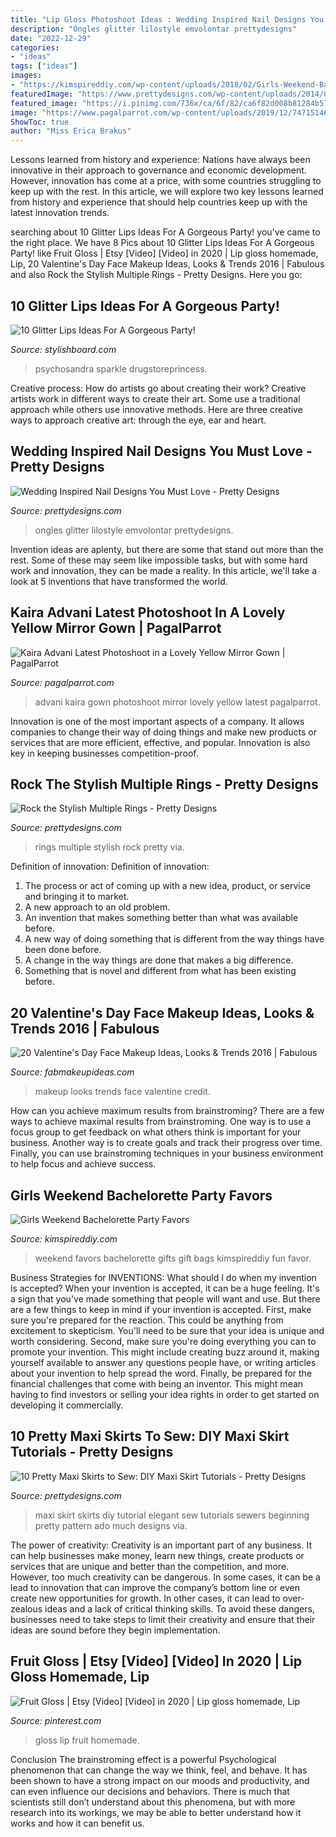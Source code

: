 ```yaml
---
title: "Lip Gloss Photoshoot Ideas : Wedding Inspired Nail Designs You Must Love"
description: "Ongles glitter lilostyle emvolontar prettydesigns"
date: "2022-12-29"
categories:
- "ideas"
tags: ["ideas"]
images:
- "https://kimspireddiy.com/wp-content/uploads/2018/02/Girls-Weekend-Bachelorette-Party-Favors-1.jpg"
featuredImage: "https://www.prettydesigns.com/wp-content/uploads/2014/05/Elegant-Maxi-Skirt.jpg"
featured_image: "https://i.pinimg.com/736x/ca/6f/82/ca6f82d008b81284b57381c77561af12.jpg"
image: "https://www.pagalparrot.com/wp-content/uploads/2019/12/74715146_219713942370344_5075649743969056862_n-819x1024.jpg"
ShowToc: true
author: "Miss Erica Brakus"
---
```



Lessons learned from history and experience:
Nations have always been innovative in their approach to governance and economic development. However, innovation has come at a price, with some countries struggling to keep up with the rest. In this article, we will explore two key lessons learned from history and experience that should help countries keep up with the latest innovation trends.

	

		
searching about 10 Glitter Lips Ideas For A Gorgeous Party! you've came to the right place. We have 8 Pics about 10 Glitter Lips Ideas For A Gorgeous Party! like Fruit Gloss | Etsy [Video] [Video] in 2020 | Lip gloss homemade, Lip, 20 Valentine&#039;s Day Face Makeup Ideas, Looks &amp; Trends 2016 | Fabulous and also Rock the Stylish Multiple Rings - Pretty Designs. Here you go:
		
    
## 10 Glitter Lips Ideas For A Gorgeous Party!

<img loading=lazy src="https://www.stylishboard.com/wp-content/uploads/2014/11/721.jpg" onerror="this.onerror=null;this.src='https://tse3.mm.bing.net/th?id=OIP.e2W0VPlq1mTumQ3Fq1iKTwHaFb&amp;pid=15.1';" alt="10 Glitter Lips Ideas For A Gorgeous Party!">

_Source: stylishboard.com_

>psychosandra sparkle drugstoreprincess. 

	

Creative process: How do artists go about creating their work?
Creative artists work in different ways to create their art. Some use a traditional approach while others use innovative methods. Here are three creative ways to approach creative art: through the eye, ear and heart.

    
## Wedding Inspired Nail Designs You Must Love - Pretty Designs

<img loading=lazy src="https://www.prettydesigns.com/wp-content/uploads/2014/05/Heart-Shape-Nails.jpg" onerror="this.onerror=null;this.src='https://tse4.mm.bing.net/th?id=OIP.X_cNl67EjJiAvQJAsJMTtAHaJ4&amp;pid=15.1';" alt="Wedding Inspired Nail Designs You Must Love - Pretty Designs">

_Source: prettydesigns.com_

>ongles glitter lilostyle emvolontar prettydesigns. 

	

Invention ideas are aplenty, but there are some that stand out more than the rest. Some of these may seem like impossible tasks, but with some hard work and innovation, they can be made a reality. In this article, we'll take a look at 5 inventions that have transformed the world.

    
## Kaira Advani Latest Photoshoot In A Lovely Yellow Mirror Gown | PagalParrot

<img loading=lazy src="https://www.pagalparrot.com/wp-content/uploads/2019/12/74715146_219713942370344_5075649743969056862_n-819x1024.jpg" onerror="this.onerror=null;this.src='https://tse2.mm.bing.net/th?id=OIP.GbunCOjUhFm5c9X9UjFG-AHaJQ&amp;pid=15.1';" alt="Kaira Advani Latest Photoshoot in a Lovely Yellow Mirror Gown | PagalParrot">

_Source: pagalparrot.com_

>advani kaira gown photoshoot mirror lovely yellow latest pagalparrot. 

	

Innovation is one of the most important aspects of a company. It allows companies to change their way of doing things and make new products or services that are more efficient, effective, and popular. Innovation is also key in keeping businesses competition-proof.

    
## Rock The Stylish Multiple Rings - Pretty Designs

<img loading=lazy src="http://www.prettydesigns.com/wp-content/uploads/2014/05/Beautiful-Multiple-Rings.jpg" onerror="this.onerror=null;this.src='https://tse4.mm.bing.net/th?id=OIP.CUql1_TM4P4xpgrPz6rMmAHaE7&amp;pid=15.1';" alt="Rock the Stylish Multiple Rings - Pretty Designs">

_Source: prettydesigns.com_

>rings multiple stylish rock pretty via. 

	

Definition of innovation:
Definition of innovation: 
1. The process or act of coming up with a new idea, product, or service and bringing it to market.
2. A new approach to an old problem. 
3. An invention that makes something better than what was available before.
4. A new way of doing something that is different from the way things have been done before.
5. A change in the way things are done that makes a big difference. 
6. Something that is novel and different from what has been existing before. 

    
## 20 Valentine&#039;s Day Face Makeup Ideas, Looks &amp; Trends 2016 | Fabulous

<img loading=lazy src="http://fabmakeupideas.com/wp-content/uploads/2016/01/20-Valentines-Day-Face-Makeup-Ideas-Looks-Trends-2016-19.jpg" onerror="this.onerror=null;this.src='https://tse4.mm.bing.net/th?id=OIP.t3ssiwlSp0jnHhzJ15jykQHaHa&amp;pid=15.1';" alt="20 Valentine&#039;s Day Face Makeup Ideas, Looks &amp; Trends 2016 | Fabulous">

_Source: fabmakeupideas.com_

>makeup looks trends face valentine credit. 

	

How can you achieve maximum results from brainstroming?
There are a few ways to achieve maximal results from brainstroming. One way is to use a focus group to get feedback on what others think is important for your business. Another way is to create goals and track their progress over time. Finally, you can use brainstroming techniques in your business environment to help focus and achieve success.

    
## Girls Weekend Bachelorette Party Favors

<img loading=lazy src="https://kimspireddiy.com/wp-content/uploads/2018/02/Girls-Weekend-Bachelorette-Party-Favors-1.jpg" onerror="this.onerror=null;this.src='https://tse3.mm.bing.net/th?id=OIP.MaDNwQvFVxuYU5Hph_iIOwHaPH&amp;pid=15.1';" alt="Girls Weekend Bachelorette Party Favors">

_Source: kimspireddiy.com_

>weekend favors bachelorette gifts gift bags kimspireddiy fun favor. 

	

Business Strategies for INVENTIONS: What should I do when my invention is accepted?
When your invention is accepted, it can be a huge feeling. It's a sign that you've made something that people will want and use. But there are a few things to keep in mind if your invention is accepted. 
First, make sure you're prepared for the reaction. This could be anything from excitement to skepticism. You'll need to be sure that your idea is unique and worth considering. 
Second, make sure you're doing everything you can to promote your invention. This might include creating buzz around it, making yourself available to answer any questions people have, or writing articles about your invention to help spread the word. 
Finally, be prepared for the financial challenges that come with being an inventor. This might mean having to find investors or selling your idea rights in order to get started on developing it commercially.

    
## 10 Pretty Maxi Skirts To Sew: DIY Maxi Skirt Tutorials - Pretty Designs

<img loading=lazy src="https://www.prettydesigns.com/wp-content/uploads/2014/05/Elegant-Maxi-Skirt.jpg" onerror="this.onerror=null;this.src='https://tse4.mm.bing.net/th?id=OIP.hm2FKOTlvWj4HqfIiUoYcAHaLG&amp;pid=15.1';" alt="10 Pretty Maxi Skirts to Sew: DIY Maxi Skirt Tutorials - Pretty Designs">

_Source: prettydesigns.com_

>maxi skirt skirts diy tutorial elegant sew tutorials sewers beginning pretty pattern ado much designs via. 

	

The power of creativity:
Creativity is an important part of any business. It can help businesses make money, learn new things, create products or services that are unique and better than the competition, and more. However, too much creativity can be dangerous. In some cases, it can be a lead to innovation that can improve the company’s bottom line or even create new opportunities for growth. In other cases, it can lead to over-zealous ideas and a lack of critical thinking skills. To avoid these dangers, businesses need to take steps to limit their creativity and ensure that their ideas are sound before they begin implementation.

    
## Fruit Gloss | Etsy [Video] [Video] In 2020 | Lip Gloss Homemade, Lip

<img loading=lazy src="https://i.pinimg.com/736x/ca/6f/82/ca6f82d008b81284b57381c77561af12.jpg" onerror="this.onerror=null;this.src='https://tse3.mm.bing.net/th?id=OIP.KmKtnlxX8by0GcrB6GfbyAHaNK&amp;pid=15.1';" alt="Fruit Gloss | Etsy [Video] [Video] in 2020 | Lip gloss homemade, Lip">

_Source: pinterest.com_

>gloss lip fruit homemade. 

	

Conclusion
The brainstroming effect is a powerful Psychological phenomenon that can change the way we think, feel, and behave. It has been shown to have a strong impact on our moods and productivity, and can even influence our decisions and behaviors. There is much that scientists still don’t understand about this phenomena, but with more research into its workings, we may be able to better understand how it works and how it can benefit us.

